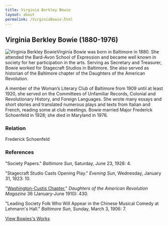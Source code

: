 ```yaml
---
title: Virginia Berkley Bowie
layout: about
permalink: /VirginiaBowie.html
---
```

## Virginia Berkley Bowie (1880-1976)
<div style="float: left"><img src="https://elizajames.github.io/WLCB_draft/assets/img/VirginiaBowie.jpg" alt="Virginia Berkley Bowie"></div>

Virginia Bowie was born in Baltimore in 1880. She attended the Bard-Avon School of Expression and became well known in society for her participation in the arts. Serving as Secretary and Treasurer, Bowie worked for Stagecraft Studios in Baltimore. She also served as historian of the Baltimore chapter of the Daughters of the American Revolution.

A member of the Woman’s Literary Club of Baltimore from 1909 until at least 1920, she served on the Committees of Unfamiliar Records, Colonial and Revolutionary History, and Foreign Languages. She wrote many essays and short stories and translated numerous plays and texts from Italian and French, reading some at club meetings. Bowie married Major Frederick Schoenfeld in 1928; she died in Maryland in 1976.

### Relation 
Frederick Schoenfeld

### References
"Society Papers." *Baltimore Sun*, Saturday, June 23, 1928: 4.

"Stagecraft Studio Casts Opening Play." *Evening Sun*, Wednesday, January 31, 1923: 10.

"[Washington-Custis Chapter](https://books.google.com/books?id=F8sWAAAAYAAJ&q=bowie#v=snippet&q=bowie&f=false%20)," *Daughters of the American Revolution Magazine* 36 (January-June 1910): 430.

"Leading Society Folk Who Will Appear in the Chinese Musical Comedy at Lehmann's Hall." *Baltimore Sun*, Sunday, March 3, 1906: 7.

[View Bowies's Works](https://elizajames.github.io/WLCB_draft/browse.html#bowie)